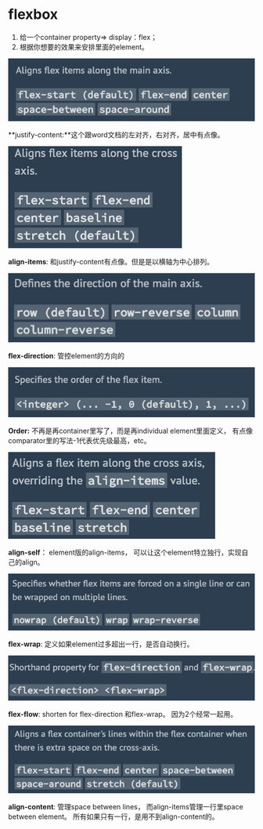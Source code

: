 # flexbox

1. 给一个container property=&gt; display：flex；
2. 根据你想要的效果来安排里面的element。



![](../.gitbook/assets/image%20%289%29.png)

**justify-content:**这个跟word文档的左对齐，右对齐，居中有点像。

![](../.gitbook/assets/image%20%281%29.png)

**align-items**: 和justify-content有点像。但是是以横轴为中心排列。

![](../.gitbook/assets/image%20%286%29.png)

**flex-direction**: 管控element的方向的

![](../.gitbook/assets/image%20%283%29.png)

**Order:** 不再是再container里写了，而是再individual element里面定义， 有点像comparator里的写法-1代表优先级最高，etc。

![](../.gitbook/assets/image.png)

**align-self**： element版的align-items， 可以让这个element特立独行，实现自己的align。

![](../.gitbook/assets/image%20%288%29.png)

**flex-wrap**: 定义如果element过多超出一行，是否自动换行。

![](../.gitbook/assets/image%20%2811%29.png)

**flex-flow**: shorten for flex-direction 和flex-wrap。 因为2个经常一起用。

![](../.gitbook/assets/image%20%287%29.png)

**align-content**: 管理space between lines， 而align-items管理一行里space between element。 所有如果只有一行，是用不到align-content的。

